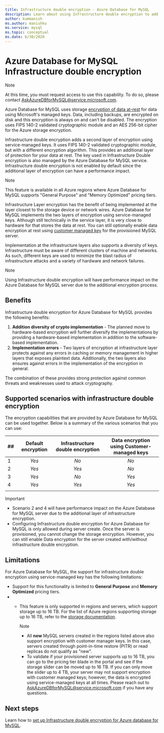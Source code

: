 ```yaml
---
title: Infrastructure double encryption - Azure Database for MySQL
description: Learn about using Infrastructure double encryption to add a second layer of encryption with a service managed keys.
author: kummanish
ms.author: manishku
ms.service: mysql
ms.topic: conceptual
ms.date: 6/30/2020
---
```


# Azure Database for MySQL Infrastructure double encryption

> [!NOTE]
> At this time, you must request access to use this capability. To do so, please contact AskAzureDBforMySQL@service.microsoft.com.

Azure Database for MySQL uses storage [encryption of data at-rest](concepts-security.md#at-rest) for data using Microsoft's managed keys. Data, including backups, are encrypted on disk and this encryption is always on and can't be disabled. The encryption uses FIPS 140-2 validated cryptographic module and an AES 256-bit cipher for the Azure storage encryption.

Infrastructure double encryption adds a second layer of encryption using service-managed keys. It uses FIPS 140-2 validated cryptographic module, but with a different encryption algorithm. This provides an additional layer of protection for your data at rest. The key used in Infrastructure Double encryption is also managed by the Azure Database for MySQL service. Infrastructure double encryption is not enabled by default since the additional layer of encryption can have a performance impact.

> [!NOTE]
> This feature is available in all Azure regions where Azure Database for MySQL supports "General Purpose" and "Memory Optimized" pricing tiers.

Infrastructure Layer encryption has the benefit of being implemented at the layer closest to the storage device or network wires. Azure Database for MySQL implements the two layers of encryption using service-managed keys. Although still technically in the service layer, it is very close to hardware for that stores the data at rest. You can still optionally enable data encryption at rest using [customer managed key](concepts-data-encryption-mysql.md) for the provisioned MySQL server. 

Implementation at the infrastructure layers also supports a diversity of keys. Infrastructure must be aware of different clusters of machine and networks. As such, different keys are used to minimize the blast radius of infrastructure attacks and a variety of hardware and network failures. 

> [!NOTE]
> Using Infrastructure double encryption will have performance impact on the Azure Database for MySQL server due to the additional encryption process.

## Benefits

Infrastructure double encryption for Azure Database for MySQL provides the following benefits:

1. **Addition diversity of crypto implementation** - The planned move to hardware-based encryption will further diversify the implementations by providing a hardware-based implementation in addition to the software-based implementation.
2. **Implementation errors** - Two layers of encryption at infrastructure layer protects against any errors in caching or memory management in higher layers that exposes plaintext data. Additionally, the two layers also ensures against errors in the implementation of the encryption in general.

The combination of these provides strong protection against common threats and weaknesses used to attack cryptography.

## Supported scenarios with infrastructure double encryption

The encryption capabilities that are provided by Azure Database for MySQL can be used together. Below is a summary of the various scenarios that you can use:

|  ##   | Default encryption | Infrastructure double encryption | Data encryption using Customer-managed keys  |
|:------|:------------------:|:--------------------------------:|:--------------------------------------------:|
| 1     | *Yes*              | *No*                             | *No*                                         |
| 2     | *Yes*              | *Yes*                            | *No*                                         |
| 3     | *Yes*              | *No*                             | *Yes*                                        |
| 4     | *Yes*              | *Yes*                            | *Yes*                                        |
|       |                    |                                  |                                              |

> [!Important]
> - Scenario 2 and 4 will have performance impact on the Azure Database for MySQL server due to the additional layer of infrastructure encryption.
> - Configuring Infrastructure double encryption for Azure Database for MySQL is only allowed during server create. Once the server is provisioned, you cannot change the storage encryption. However, you can still enable Data encryption for the server created with/without infrastructure double encryption.

## Limitations

For Azure Database for MySQL, the support for infrastructure double encryption using service-managed key has the following limitations:

* Support for this functionality is limited to **General Purpose** and **Memory Optimized** pricing tiers.
* * This feature is only supported in regions and servers, which support storage up to 16 TB. For the list of Azure regions supporting storage up to 16 TB, refer to the [storage documentation](concepts-pricing-tiers.md#storage).

    > [!NOTE]
    > - All **new** MySQL servers created in the regions listed above also support encryption with customer manager keys. In this case, servers created through point-in-time restore (PITR) or read replicas do not qualify as "new".
    > - To validate if your provisioned server supports up to 16 TB, you can go to the pricing tier blade in the portal and see if the storage slider can be moved up to 16 TB. If you can only move the slider up to 4 TB, your server may not support encryption with customer managed keys; however, the data is encrypted using service-managed keys at all times. Please reach out to AskAzureDBforMySQL@service.microsoft.com if you have any questions.

## Next steps

Learn how to [set up Infrastructure double encryption for Azure database for MySQL](howto-double-encryption.md).